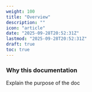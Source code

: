```yaml
---
weight: 100
title: "Overview"
description: ""
icon: "article"
date: "2025-09-28T20:52:31Z"
lastmod: "2025-09-28T20:52:31Z"
draft: true
toc: true
---
```


### Why this documentation

Explain the purpose of the doc